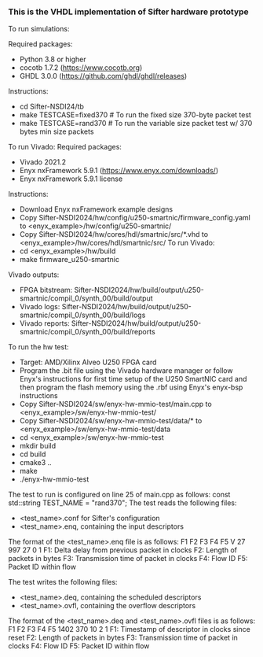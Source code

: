 ### This is the VHDL implementation of Sifter hardware prototype

To run simulations:

Required packages:
- Python 3.8 or higher
- cocotb 1.7.2 (https://www.cocotb.org)
- GHDL 3.0.0 (https://github.com/ghdl/ghdl/releases)

Instructions:
- cd Sifter-NSDI24/tb
- make TESTCASE=fixed370 # To run the fixed size 370-byte packet test
- make TESTCASE=rand370  # To run the variable size packet test w/ 370 bytes min size packets

To run Vivado:
Required packages:
- Vivado 2021.2
- Enyx nxFramework 5.9.1 (https://www.enyx.com/downloads/)
- Enyx nxFramework 5.9.1 license

Instructions:
- Download Enyx nxFramework example designs
- Copy Sifter-NSDI2024/hw/config/u250-smartnic/firmware_config.yaml to
  <enyx_example>/hw/config/u250-smartnic/
- Copy Sifter-NSDI2024/hw/cores/hdl/smartnic/src/*.vhd to
  <enyx_example>/hw/cores/hdl/smartnic/src/
To run Vivado:
- cd <enyx_example>/hw/build
- make firmware_u250-smartnic

Vivado outputs:
- FPGA bitstream: Sifter-NSDI2024/hw/build/output/u250-smartnic/compil_0/synth_00/build/output
- Vivado logs:    Sifter-NSDI2024/hw/build/output/u250-smartnic/compil_0/synth_00/build/logs
- Vivado reports: Sifter-NSDI2024/hw/build/output/u250-smartnic/compil_0/synth_00/build/reports

To run the hw test:
- Target: AMD/Xilinx Alveo U250 FPGA card
- Program the .bit file using the Vivado hardware manager or follow Enyx's instructions for
  first time setup of the U250 SmartNIC card and then program the flash memory using the .rbf
  using Enyx's enyx-bsp instructions
- Copy Sifter-NSDI2024/sw/enyx-hw-mmio-test/main.cpp to <enyx_example>/sw/enyx-hw-mmio-test/
- Copy Sifter-NSDI2024/sw/enyx-hw-mmio-test/data/* to <enyx_example>/sw/enyx-hw-mmio-test/data
- cd <enyx_example>/sw/enyx-hw-mmio-test
- mkdir build
- cd build
- cmake3 ..
- make
- ./enyx-hw-mmio-test

The test to run is configured on line 25 of main.cpp as follows:
const std::string TEST_NAME = "rand370";
The test reads the following files:
- <test_name>.conf for Sifter's configuration
- <test_name>.enq, containing the input descriptors

The format of the <test_name>.enq file is as follows:
  F1 F2  F3 F4 F5
V 27 997 27  0  1
F1: Delta delay from previous packet in clocks
F2: Length of packets in bytes
F3: Transmission time of packet in clocks
F4: Flow ID
F5: Packet ID within flow

The test writes the following files:
- <test_name>.deq, containing the scheduled descriptors
- <test_name>.ovfl, containing the overflow descriptors

The format of the <test_name>.deq and <test_name>.ovfl files is as follows:
 F1  F2  F3 F4 F5
1402 370 10 2  1
F1: Timestamp of descriptor in clocks since reset
F2: Length of packets in bytes
F3: Transmission time of packet in clocks
F4: Flow ID
F5: Packet ID within flow

